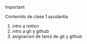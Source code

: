 > [!IMPORTANT]
> Contenido de clase 1 ayudantia
1. intro a notion
2. intro a git y github
3. asignacion de tarea de git y github
